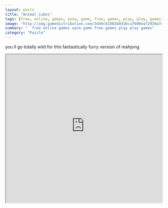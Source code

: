 ```yaml
---
layout: posts
title: "Animal Cubes"
tags: [free, online, games, oyna, game, free, games, play, play, games]
image: "http://img.gamedistribution.com/3de8c61003b8416ca7606ea72938a7c2.jpg"
summary: "  free online games oyna game free games play play games"
category: "Puzzle"
---
```


you ll go totally wild for this fantastically furry version of mahjong

<iframe width="100%" height="480px;" src="http://flash.gamedistribution.com?game=3de8c61003b8416ca7606ea72938a7c2"></iframe>